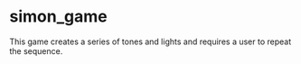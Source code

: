 # simon_game
This game creates a series of tones and lights and requires a user to repeat the sequence. 
